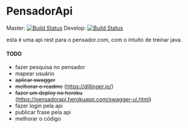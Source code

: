 # PensadorApi

Master: [![Build Status](https://travis-ci.org/LuccaPrado/PensadorApi.svg?branch=master)](https://travis-ci.org/LuccaPrado/PensadorApi)
Develop: [![Build Status](https://travis-ci.org/LuccaPrado/PensadorApi.svg?branch=develop)](https://travis-ci.org/LuccaPrado/PensadorApi)


esta é uma api rest para o pensador.com, com o intuito de treinar java.
#### TODO
- fazer pesquisa no pensador
- mapear usuário
- ~~aplicar swagger~~
- ~~melhorar o readme~~ (https://dillinger.io/)
- ~~fazer um deploy no heroku~~ (https://pensadorapi.herokuapp.com/swagger-ui.html)
- fazer login pela api
- publicar frase pela api
- melhorar o código
